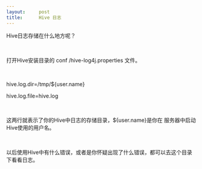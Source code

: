 ```yaml
---
layout:     post
title:      Hive 日志
---
```

<div id="article_content" class="article_content clearfix csdn-tracking-statistics" data-pid="blog" data-mod="popu_307" data-dsm="post">
								            <link rel="stylesheet" href="https://csdnimg.cn/release/phoenix/template/css/ck_htmledit_views-f76675cdea.css">
						<div class="htmledit_views" id="content_views">
                <p>Hive日志存储在什么地方呢？</p>
<p> </p>
<p>打开Hive安装目录的 conf /hive-log4j.properties 文件。</p>
<p> </p>
<p>
</p>
<p>hive.log.dir=/tmp/${user.name}</p>
<p>hive.log.file=hive.log</p>

<p> </p>
<p>这两行就表示了你的Hive中日志的存储目录，${user.name}是你在 服务器中启动Hive使用的用户名。</p>
<p> </p>
<p>以后使用Hive中有什么错误，或者是你怀疑出现了什么错误，都可以去这个目录下看看日志。</p>            </div>
                </div>